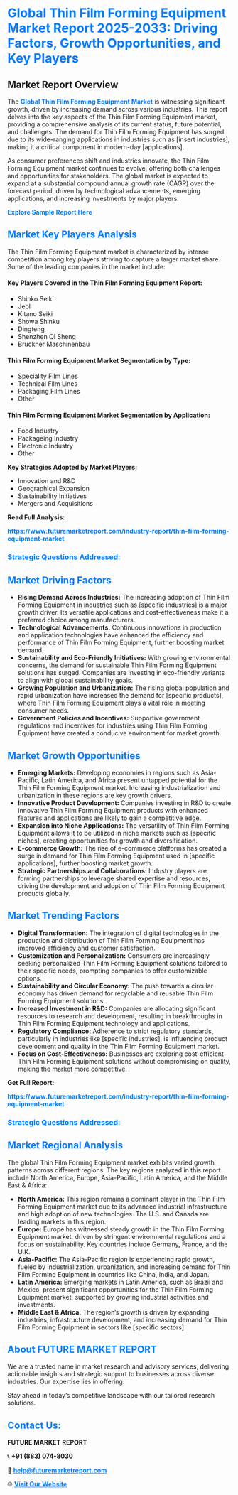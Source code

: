 <h1 style="color: #007BFF;">Global Thin Film Forming Equipment Market Report 2025-2033: Driving Factors, Growth Opportunities, and Key Players</h1>

<section id="overview">
<h2>Market Report Overview</h2>
<p>The <a href="https://www.futuremarketreport.com/industry-report/thin-film-forming-equipment-market" style="color: #007BFF; text-decoration: none;"><strong>Global Thin Film Forming Equipment Market</strong></a> is witnessing significant growth, driven by increasing demand across various industries. This report delves into the key aspects of the Thin Film Forming Equipment market, providing a comprehensive analysis of its current status, future potential, and challenges. The demand for Thin Film Forming Equipment has surged due to its wide-ranging applications in industries such as [insert industries], making it a critical component in modern-day [applications].</p>
<p>As consumer preferences shift and industries innovate, the Thin Film Forming Equipment market continues to evolve, offering both challenges and opportunities for stakeholders. The global market is expected to expand at a substantial compound annual growth rate (CAGR) over the forecast period, driven by technological advancements, emerging applications, and increasing investments by major players.</p>
</section>

<section id="overview">
<p><a href="https://www.futuremarketreport.com/request-sample/reportId=83662" style="color: #007BFF; text-decoration: none;"><strong>Explore Sample Report Here</strong></a></p>
</section>

<section id="key-players">
<h2 style="color: #007BFF;">Market Key Players Analysis</h2>
<p>The Thin Film Forming Equipment market is characterized by intense competition among key players striving to capture a larger market share. Some of the leading companies in the market include:</p>
<h4>Key Players Covered in the Thin Film Forming Equipment Report:</h4>
<ul><li>Shinko Seiki</li><li>Jeol</li><li>Kitano Seiki</li><li>Showa Shinku</li><li>Dingteng</li><li>Shenzhen Qi Sheng</li><li>Bruckner Maschinenbau</li></ul>
<h4>Thin Film Forming Equipment Market Segmentation by Type:</h4>
<ul><li>Speciality Film Lines</li><li>Technical Film Lines</li><li>Packaging Film Lines</li><li>Other</li></ul>

<h4>Thin Film Forming Equipment Market Segmentation by Application:</h4>
<ul><li>Food Industry</li><li>Packageing Industry</li><li>Electronic Industry</li><li>Other</li></ul>
<p><strong>Key Strategies Adopted by Market Players:</strong></p>
<ul>
<li>Innovation and R&D</li>
<li>Geographical Expansion</li>
<li>Sustainability Initiatives</li>
<li>Mergers and Acquisitions</li>
</ul>
</section>

<section>
<p><strong>Read Full Analysis: </strong></p><a href="https://www.futuremarketreport.com/industry-report/thin-film-forming-equipment-market" style="color: #007BFF; text-decoration: none;"><strong>https://www.futuremarketreport.com/industry-report/thin-film-forming-equipment-market</strong></a>
<h3 style="color: #007BFF;">Strategic Questions Addressed:</h3>
</section>

<section id="driving-factors">
<h2 style="color: #007BFF;">Market Driving Factors</h2>
<ul>
<li><strong>Rising Demand Across Industries:</strong> The increasing adoption of Thin Film Forming Equipment in industries such as [specific industries] is a major growth driver. Its versatile applications and cost-effectiveness make it a preferred choice among manufacturers.</li>
<li><strong>Technological Advancements:</strong> Continuous innovations in production and application technologies have enhanced the efficiency and performance of Thin Film Forming Equipment, further boosting market demand.</li>
<li><strong>Sustainability and Eco-Friendly Initiatives:</strong> With growing environmental concerns, the demand for sustainable Thin Film Forming Equipment solutions has surged. Companies are investing in eco-friendly variants to align with global sustainability goals.</li>
<li><strong>Growing Population and Urbanization:</strong> The rising global population and rapid urbanization have increased the demand for [specific products], where Thin Film Forming Equipment plays a vital role in meeting consumer needs.</li>
<li><strong>Government Policies and Incentives:</strong> Supportive government regulations and incentives for industries using Thin Film Forming Equipment have created a conducive environment for market growth.</li>
</ul>
</section>

<section id="growth-opportunities">
<h2 style="color: #007BFF;">Market Growth Opportunities</h2>
<ul>
<li><strong>Emerging Markets:</strong> Developing economies in regions such as Asia-Pacific, Latin America, and Africa present untapped potential for the Thin Film Forming Equipment market. Increasing industrialization and urbanization in these regions are key growth drivers.</li>
<li><strong>Innovative Product Development:</strong> Companies investing in R&D to create innovative Thin Film Forming Equipment products with enhanced features and applications are likely to gain a competitive edge.</li>
<li><strong>Expansion into Niche Applications:</strong> The versatility of Thin Film Forming Equipment allows it to be utilized in niche markets such as [specific niches], creating opportunities for growth and diversification.</li>
<li><strong>E-commerce Growth:</strong> The rise of e-commerce platforms has created a surge in demand for Thin Film Forming Equipment used in [specific applications], further boosting market growth.</li>
<li><strong>Strategic Partnerships and Collaborations:</strong> Industry players are forming partnerships to leverage shared expertise and resources, driving the development and adoption of Thin Film Forming Equipment products globally.</li>
</ul>
</section>

<section id="trending-factors">
<h2 style="color: #007BFF;">Market Trending Factors</h2>
<ul>
<li><strong>Digital Transformation:</strong> The integration of digital technologies in the production and distribution of Thin Film Forming Equipment has improved efficiency and customer satisfaction.</li>
<li><strong>Customization and Personalization:</strong> Consumers are increasingly seeking personalized Thin Film Forming Equipment solutions tailored to their specific needs, prompting companies to offer customizable options.</li>
<li><strong>Sustainability and Circular Economy:</strong> The push towards a circular economy has driven demand for recyclable and reusable Thin Film Forming Equipment solutions.</li>
<li><strong>Increased Investment in R&D:</strong> Companies are allocating significant resources to research and development, resulting in breakthroughs in Thin Film Forming Equipment technology and applications.</li>
<li><strong>Regulatory Compliance:</strong> Adherence to strict regulatory standards, particularly in industries like [specific industries], is influencing product development and quality in the Thin Film Forming Equipment market.</li>
<li><strong>Focus on Cost-Effectiveness:</strong> Businesses are exploring cost-efficient Thin Film Forming Equipment solutions without compromising on quality, making the market more competitive.</li>
</ul>
</section>

<section>
<p><strong>Get Full Report: </strong></p><a href="https://www.futuremarketreport.com/industry-report/thin-film-forming-equipment-market" style="color: #007BFF; text-decoration: none;"><strong>https://www.futuremarketreport.com/industry-report/thin-film-forming-equipment-market</strong></a>
<h3 style="color: #007BFF;">Strategic Questions Addressed:</h3>
</section>


<section id="regional-analysis">
<h2 style="color: #007BFF;">Market Regional Analysis</h2>
<p>The global Thin Film Forming Equipment market exhibits varied growth patterns across different regions. The key regions analyzed in this report include North America, Europe, Asia-Pacific, Latin America, and the Middle East & Africa:</p>
<ul>
<li><strong>North America:</strong> This region remains a dominant player in the Thin Film Forming Equipment market due to its advanced industrial infrastructure and high adoption of new technologies. The U.S. and Canada are leading markets in this region.</li>
<li><strong>Europe:</strong> Europe has witnessed steady growth in the Thin Film Forming Equipment market, driven by stringent environmental regulations and a focus on sustainability. Key countries include Germany, France, and the U.K.</li>
<li><strong>Asia-Pacific:</strong> The Asia-Pacific region is experiencing rapid growth, fueled by industrialization, urbanization, and increasing demand for Thin Film Forming Equipment in countries like China, India, and Japan.</li>
<li><strong>Latin America:</strong> Emerging markets in Latin America, such as Brazil and Mexico, present significant opportunities for the Thin Film Forming Equipment market, supported by growing industrial activities and investments.</li>
<li><strong>Middle East & Africa:</strong> The region’s growth is driven by expanding industries, infrastructure development, and increasing demand for Thin Film Forming Equipment in sectors like [specific sectors].</li>
</ul>
</section>

<footer>
<h2 style="color: #007BFF;">About FUTURE MARKET REPORT</h2>
<p>We are a trusted name in market research and advisory services, delivering actionable insights and strategic support to businesses across diverse industries. Our expertise lies in offering:</p>

<p>Stay ahead in today’s competitive landscape with our tailored research solutions.</p>

<h2 style="color: #007BFF;">Contact Us:</h2>
<p><strong>FUTURE MARKET REPORT</strong></p>
<p>📞 <strong>+91 (883) 074-8030</strong></p>
<p>📧 <strong><a href="mailto:help@futuremarketreport.com" style="color: #007BFF;">help@futuremarketreport.com</a></strong></p>
<p>🌐 <strong><a href="https://www.futuremarketreport.com/" style="color: #007BFF;">Visit Our Website</a></strong></p>
</footer>